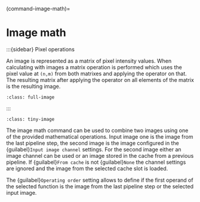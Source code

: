 
(command-image-math)=
# Image math

:::{sidebar} Pixel operations

An image is represented as a matrix of pixel intensity values.
When calculating with images a matrix operation is performed which uses the pixel value at `(n,m)` from both matrixes and applying the operator on that.
The resulting matrix after applying the operator on all elements of the matrix is the resulting image.

```{figure} images/image-math.drawio.svg
:class: full-image
```

:::

```{figure} images/image-math-screenshot.png
:class: tiny-image
```

The image math command can be used to combine two images using one of the provided mathematical operations.
Input image one is the image from the last pipeline step, the second image is the image configured in the {guilabel}`Input image channel` settings.
For the second image either an image channel can be used or an image stored in the cache from a previous pipeline.
If {guilabel}`From cache` is not {guilabel}`None` the channel settings are ignored and the image from the selected cache slot is loaded.

The {guilabel}`Operating order` setting allows to define if the first operand of the selected function is the image from the last pipeline step or the selected input image.